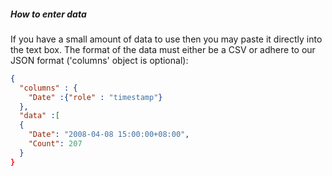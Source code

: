 ##### How to enter data
If you have a small amount of data to use then you may paste it directly into the text box. The format of the data must either be a CSV or adhere to our JSON format ('columns' object is optional):

``` json
{
  "columns" : {
    "Date" :{"role" : "timestamp"}
  },
  "data" :[
  {
    "Date": "2008-04-08 15:00:00+08:00",
    "Count": 207
  }
}
```